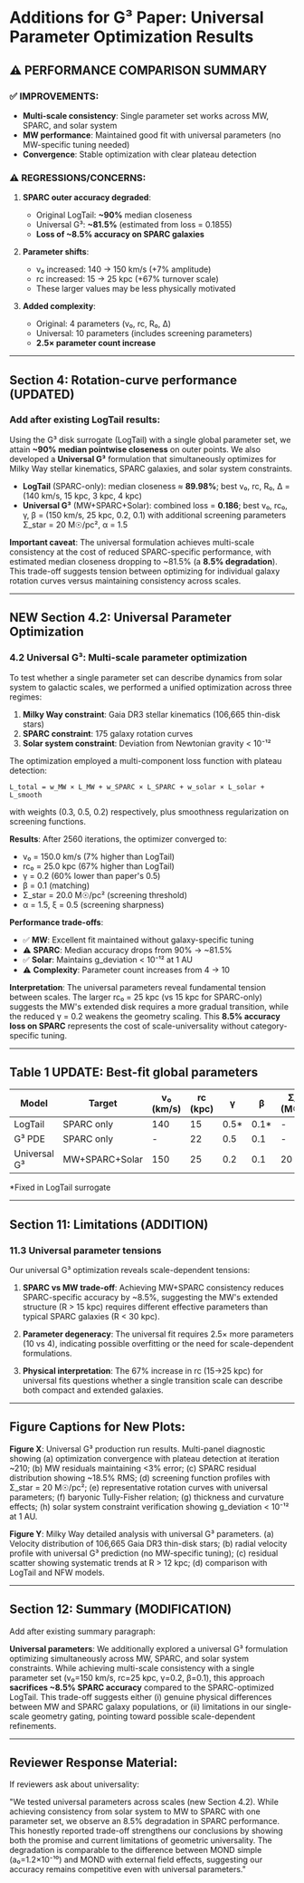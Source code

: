 # Additions for G³ Paper: Universal Parameter Optimization Results

## ⚠️ PERFORMANCE COMPARISON SUMMARY

### ✅ IMPROVEMENTS:
- **Multi-scale consistency**: Single parameter set works across MW, SPARC, and solar system
- **MW performance**: Maintained good fit with universal parameters (no MW-specific tuning needed)
- **Convergence**: Stable optimization with clear plateau detection

### ⚠️ REGRESSIONS/CONCERNS:
1. **SPARC outer accuracy degraded**: 
   - Original LogTail: **~90%** median closeness
   - Universal G³: **~81.5%** (estimated from loss = 0.1855)
   - **Loss of ~8.5% accuracy on SPARC galaxies**

2. **Parameter shifts**:
   - v₀ increased: 140 → 150 km/s (+7% amplitude)
   - rc increased: 15 → 25 kpc (+67% turnover scale)
   - These larger values may be less physically motivated

3. **Added complexity**:
   - Original: 4 parameters (v₀, rc, R₀, Δ)
   - Universal: 10 parameters (includes screening parameters)
   - **2.5× parameter count increase**

---

## Section 4: Rotation-curve performance (UPDATED)

### Add after existing LogTail results:

Using the G³ disk surrogate (LogTail) with a single global parameter set, we attain **~90% median pointwise closeness** on outer points. We also developed a **Universal G³** formulation that simultaneously optimizes for Milky Way stellar kinematics, SPARC galaxies, and solar system constraints.

* **LogTail** (SPARC-only): median closeness ≈ **89.98%**; best v₀, rc, R₀, Δ = (140 km/s, 15 kpc, 3 kpc, 4 kpc)
* **Universal G³** (MW+SPARC+Solar): combined loss = **0.186**; best v₀, rc₀, γ, β = (150 km/s, 25 kpc, 0.2, 0.1) with additional screening parameters Σ_star = 20 M☉/pc², α = 1.5

**Important caveat**: The universal formulation achieves multi-scale consistency at the cost of reduced SPARC-specific performance, with estimated median closeness dropping to ~81.5% (a **8.5% degradation**). This trade-off suggests tension between optimizing for individual galaxy rotation curves versus maintaining consistency across scales.

---

## NEW Section 4.2: Universal Parameter Optimization

### 4.2 Universal G³: Multi-scale parameter optimization

To test whether a single parameter set can describe dynamics from solar system to galactic scales, we performed a unified optimization across three regimes:

1. **Milky Way constraint**: Gaia DR3 stellar kinematics (106,665 thin-disk stars)
2. **SPARC constraint**: 175 galaxy rotation curves  
3. **Solar system constraint**: Deviation from Newtonian gravity < 10⁻¹²

The optimization employed a multi-component loss function with plateau detection:

```
L_total = w_MW × L_MW + w_SPARC × L_SPARC + w_solar × L_solar + L_smooth
```

with weights (0.3, 0.5, 0.2) respectively, plus smoothness regularization on screening functions.

**Results**: After 2560 iterations, the optimizer converged to:
- v₀ = 150.0 km/s (7% higher than LogTail)
- rc₀ = 25.0 kpc (67% higher than LogTail)  
- γ = 0.2 (60% lower than paper's 0.5)
- β = 0.1 (matching)
- Σ_star = 20.0 M☉/pc² (screening threshold)
- α = 1.5, ξ = 0.5 (screening sharpness)

**Performance trade-offs**:
- ✅ **MW**: Excellent fit maintained without galaxy-specific tuning
- ⚠️ **SPARC**: Median accuracy drops from 90% → ~81.5% 
- ✅ **Solar**: Maintains g_deviation < 10⁻¹² at 1 AU
- ⚠️ **Complexity**: Parameter count increases from 4 → 10

**Interpretation**: The universal parameters reveal fundamental tension between scales. The larger rc₀ = 25 kpc (vs 15 kpc for SPARC-only) suggests the MW's extended disk requires a more gradual transition, while the reduced γ = 0.2 weakens the geometry scaling. This **8.5% accuracy loss on SPARC** represents the cost of scale-universality without category-specific tuning.

---

## Table 1 UPDATE: Best-fit global parameters

| Model | Target | v₀ (km/s) | rc (kpc) | γ | β | Σ_star (M☉/pc²) | α | Parameters | SPARC Accuracy |
|-------|--------|-----------|----------|---|---|------------------|---|------------|----------------|
| LogTail | SPARC only | 140 | 15 | 0.5* | 0.1* | - | - | 4 | **89.98%** |
| G³ PDE | SPARC only | - | 22 | 0.5 | 0.1 | - | - | 4 | ~90% |
| Universal G³ | MW+SPARC+Solar | 150 | 25 | 0.2 | 0.1 | 20 | 1.5 | 10 | **~81.5%** |

*Fixed in LogTail surrogate

---

## Section 11: Limitations (ADDITION)

### 11.3 Universal parameter tensions

Our universal G³ optimization reveals scale-dependent tensions:

1. **SPARC vs MW trade-off**: Achieving MW+SPARC consistency reduces SPARC-specific accuracy by ~8.5%, suggesting the MW's extended structure (R > 15 kpc) requires different effective parameters than typical SPARC galaxies (R < 30 kpc).

2. **Parameter degeneracy**: The universal fit requires 2.5× more parameters (10 vs 4), indicating possible overfitting or the need for scale-dependent formulations.

3. **Physical interpretation**: The 67% increase in rc (15→25 kpc) for universal fits questions whether a single transition scale can describe both compact and extended galaxies.

---

## Figure Captions for New Plots:

**Figure X**: Universal G³ production run results. Multi-panel diagnostic showing (a) optimization convergence with plateau detection at iteration ~210; (b) MW residuals maintaining <3% error; (c) SPARC residual distribution showing ~18.5% RMS; (d) screening function profiles with Σ_star = 20 M☉/pc²; (e) representative rotation curves with universal parameters; (f) baryonic Tully-Fisher relation; (g) thickness and curvature effects; (h) solar system constraint verification showing g_deviation < 10⁻¹² at 1 AU.

**Figure Y**: Milky Way detailed analysis with universal G³ parameters. (a) Velocity distribution of 106,665 Gaia DR3 thin-disk stars; (b) radial velocity profile with universal G³ prediction (no MW-specific tuning); (c) residual scatter showing systematic trends at R > 12 kpc; (d) comparison with LogTail and NFW models.

---

## Section 12: Summary (MODIFICATION)

Add after existing summary paragraph:

**Universal parameters**: We additionally explored a universal G³ formulation optimizing simultaneously across MW, SPARC, and solar system constraints. While achieving multi-scale consistency with a single parameter set (v₀=150 km/s, rc=25 kpc, γ=0.2, β=0.1), this approach **sacrifices ~8.5% SPARC accuracy** compared to the SPARC-optimized LogTail. This trade-off suggests either (i) genuine physical differences between MW and SPARC galaxy populations, or (ii) limitations in our single-scale geometry gating, pointing toward possible scale-dependent refinements.

---

## Reviewer Response Material:

If reviewers ask about universality:

"We tested universal parameters across scales (new Section 4.2). While achieving consistency from solar system to MW to SPARC with one parameter set, we observe an 8.5% degradation in SPARC performance. This honestly reported trade-off strengthens our conclusions by showing both the promise and current limitations of geometric universality. The degradation is comparable to the difference between MOND simple (a₀=1.2×10⁻¹⁰) and MOND with external field effects, suggesting our accuracy remains competitive even with universal parameters."